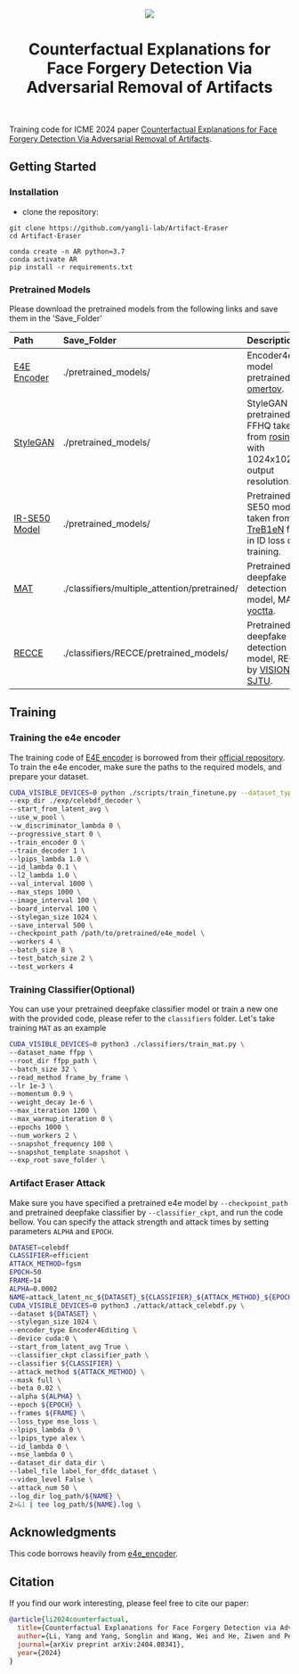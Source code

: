 <div align="center">
    
 <div>
     <a href="arxiv.index"><img src="https://img.shields.io/badge/Arxiv-2404.08341-red"/></a>

   </div>

  <h1>Counterfactual Explanations for Face Forgery Detection Via Adversarial Removal of Artifacts </h1>

</div>

<br>

Training code for ICME 2024 paper [Counterfactual Explanations for Face Forgery Detection Via Adversarial Removal of Artifacts](https://arxiv.org/abs/2404.08341).

## Getting Started

### Installation

- clone the repository:
```
git clone https://github.com/yangli-lab/Artifact-Eraser
cd Artifact-Eraser
```


```
conda create -n AR python=3.7
conda activate AR
pip install -r requirements.txt
```

### Pretrained Models
Please download the pretrained models from the following links and save them in the 'Save_Folder'

|    Path  | Save_Folder | Description 
| :------- | :---------- | :----------
| [E4E Encoder](https://drive.google.com/file/d/1cUv_reLE6k3604or78EranS7XzuVMWeO/view?usp=sharing)    | ./pretrained_models/    | Encoder4editing model pretrained by [omertov](https://github.com/omertov/encoder4editing).
| [StyleGAN](https://drive.google.com/file/d/1EM87UquaoQmk17Q8d5kYIAHqu0dkYqdT/view?usp=sharing)    | ./pretrained_models/     | StyleGAN model pretrained on FFHQ taken from [rosinality](https://github.com/rosinality/stylegan2-pytorch) with 1024x1024 output resolution.
| [IR-SE50 Model](https://drive.google.com/file/d/1KW7bjndL3QG3sxBbZxreGHigcCCpsDgn/view?usp=sharing)    | ./pretrained_models/    | Pretrained IR-SE50 model taken from [TreB1eN](https://github.com/TreB1eN/InsightFace_Pytorch) for use in ID loss during training.
| [MAT](https://drive.google.com/file/d/1lYyUe99Goh1YCilt1IOiD9oMO6ig8j1o/view)    | ./classifiers/multiple_attention/pretrained/    | Pretrained deepfake detection model, MAT, by [yoctta](https://github.com/yoctta/multiple-attention).
| [RECCE](https://github.com/VISION-SJTU/RECCE/issues/2#issuecomment-1221564190)    | ./classifiers/RECCE/pretrained_models/ |  Pretrained deepfake detection model, RECCE, by [VISION-SJTU](https://github.com/VISION-SJTU/RECCE).



## Training

### Training the e4e encoder
The training code of [E4E encoder](https://arxiv.org/abs/2102.02766) is borrowed from their [official repository](https://github.com/omertov/encoder4editing).
To train the e4e encoder, make sure the paths to the required models, and prepare your dataset.
```bash
CUDA_VISIBLE_DEVICES=0 python ./scripts/train_finetune.py --dataset_type ffhq_encode \
--exp_dir ./exp/celebdf_decoder \
--start_from_latent_avg \
--use_w_pool \
--w_discriminator_lambda 0 \
--progressive_start 0 \
--train_encoder 0 \
--train_decoder 1 \
--lpips_lambda 1.0 \
--id_lambda 0.1 \
--l2_lambda 1.0 \
--val_interval 1000 \
--max_steps 1000 \
--image_interval 100 \
--board_interval 100 \
--stylegan_size 1024 \
--save_interval 500 \
--checkpoint_path /path/to/pretrained/e4e_model \
--workers 4 \
--batch_size 8 \
--test_batch_size 2 \
--test_workers 4 
```

### Training Classifier(Optional)
You can use your pretrained deepfake classifier model or train a new one with the provided code, please refer to the `classifiers` folder.
Let's take training `MAT` as an example
```bash
CUDA_VISIBLE_DEVICES=0 python3 ./classifiers/train_mat.py \
--dataset_name ffpp \
--root_dir ffpp_path \
--batch_size 32 \
--read_method frame_by_frame \
--lr 1e-3 \
--momentum 0.9 \
--weight_decay 1e-6 \
--max_iteration 1200 \
--max_warmup_iteration 0 \
--epochs 1000 \
--num_workers 2 \
--snapshot_frequency 100 \
--snapshot_template snapshot \
--exp_root save_folder \
```

### Artifact Eraser Attack
Make sure you have specified a pretrained e4e model by `--checkpoint_path` and pretrained deepfake classifier by `--classifier_ckpt`, and run the code bellow. You can specify the attack strength and attack times by setting parameters `ALPHA` and `EPOCH`.
```bash
DATASET=celebdf
CLASSIFIER=efficient
ATTACK_METHOD=fgsm
EPOCH=50
FRAME=14
ALPHA=0.0002
NAME=attack_latent_nc_${DATASET}_${CLASSIFIER}_${ATTACK_METHOD}_${EPOCH}_${FRAME}_${ALPHA}
CUDA_VISIBLE_DEVICES=0 python3 ./attack/attack_celebdf.py \
--dataset ${DATASET} \
--stylegan_size 1024 \
--encoder_type Encoder4Editing \
--device cuda:0 \
--start_from_latent_avg True \
--classifier_ckpt classifier_path \
--classifier ${CLASSIFIER} \
--attack_method ${ATTACK_METHOD} \
--mask full \
--beta 0.02 \
--alpha ${ALPHA} \
--epoch ${EPOCH} \
--frames ${FRAME} \
--loss_type mse_loss \
--lpips_lambda 0 \
--lpips_type alex \
--id_lambda 0 \
--mse_lambda 0 \
--dataset_dir data_dir \
--label_file label_for_dfdc_dataset \
--video_level False \
--attack_num 50 \
--log_dir log_path/${NAME} \
2>&1 | tee log_path/${NAME}.log \
```

## Acknowledgments

This code borrows heavily from [e4e_encoder](https://github.com/omertov/encoder4editing).


## Citation
If you find our work interesting, please feel free to cite our paper:
```bibtex
@article{li2024counterfactual,
  title={Counterfactual Explanations for Face Forgery Detection via Adversarial Removal of Artifacts},
  author={Li, Yang and Yang, Songlin and Wang, Wei and He, Ziwen and Peng, Bo and Dong, Jing},
  journal={arXiv preprint arXiv:2404.08341},
  year={2024}
}
```
